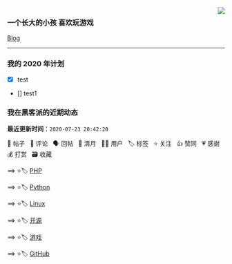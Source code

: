 <img align='right' src='https://github-readme-stats.vercel.app/api?username=1nfsr&show_icons=true&&hide=["contribs","issues","stars"]&&hide_border=true&&hide_title=true' />

### 一个长大的小孩 喜欢玩游戏 

 [Blog](https://infsr.me)

<hr />

### 我的 2020 年计划

- [x] test
- [] test1

<!--events start -->

### 我在黑客派的近期动态

  **最近更新时间**：`2020-07-23 20:42:20`

📝 帖子 &nbsp; 💬 评论 &nbsp; 🗣 回帖 &nbsp; 🌙 清月 &nbsp; 👨‍💻 用户 &nbsp; 🏷️ 标签 &nbsp; ⭐️ 关注 &nbsp; 👍 赞同 &nbsp; 💗 感谢 &nbsp; 💰 打赏 &nbsp; 🗃 收藏

==> ⭐️🏷️ [PHP](https://hacpai.com/tag/php)

  > 
==> ⭐️🏷️ [Python](https://hacpai.com/tag/python)

  > 
==> ⭐️🏷️ [Linux](https://hacpai.com/tag/linux)

  > 
==> ⭐️🏷️ [开源](https://hacpai.com/tag/opensource)

  > 
==> ⭐️🏷️ [游戏](https://hacpai.com/tag/game)

  > 
==> ⭐️🏷️ [GitHub](https://hacpai.com/tag/github)

  > 


<!--events end -->
